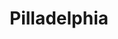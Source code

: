 ---
pid: LLB25
title: Pilladelphia
location_transcription: Kensington, PA
zipcode: '19104'
outside_phl: 
neighborhood: University City,Belmont,Parkside,Powelton Village
age: '23'
age_range: 20-29
instagram: 
image_file_name: LLB_25.jpg
proposal_transcription: Rx
topic: Health
topic_summary: '0'
type: 
keywords_other: 
credit: Camille
image_labels: 
twitter: camomilelin
facebook: 
permalink: "/monuments/llb25/"
layout: item-page
---